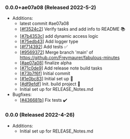 ### 0.0.0+ae07a08 (Released 2022-5-2)
* Additions:
    * latest commit #ae07a08
    * [[#f3524c2](https://github.com/Freymaurer/fabulous-minutes/commit/f3524c27822f0e69b78caad4a67b31174107d7ca)] Verify tasks and add info to README :books:
    * [[#7b4353c](https://github.com/Freymaurer/fabulous-minutes/commit/7b4353cae6d1b94aa361fb8657876b2f5d18bd30)] add dynamic access logic
    * [[#75edb43](https://github.com/Freymaurer/fabulous-minutes/commit/75edb43abfeafb427b91a917b1d610c6c800a62d)] Add logger type
    * [[#f714392](https://github.com/Freymaurer/fabulous-minutes/commit/f714392ca17a8a3b631414601761423a596b0699)] Add tests :white_check_mark:
    * [[#9569372](https://github.com/Freymaurer/fabulous-minutes/commit/9569372c99428a3456ac40fc08f0790056844f17)] Merge branch 'main' of https://github.com/Freymaurer/fabulous-minutes
    * [[#ae07a08](https://github.com/Freymaurer/fabulous-minutes/commit/ae07a08910f99ba56996d7008424b9d3d39756bb)] finalize alpha
    * [[#71c0de9](https://github.com/Freymaurer/fabulous-minutes/commit/71c0de94e70bf617a27623016ba7667e73054104)] Add release note build tasks
    * [[#73b7f6f](https://github.com/Freymaurer/fabulous-minutes/commit/73b7f6fdf21f03e0fd77a30ba6af03416da34fab)] Initial commit
    * [[#1e0bc83](https://github.com/Freymaurer/fabulous-minutes/commit/1e0bc83a3cf6feb63391511bc09c4f8a81dc36d2)] Initial set up :tada:
    * [[#df9efdf](https://github.com/Freymaurer/fabulous-minutes/commit/df9efdf95a2c437ed28cf619293ae5aa74fec17a)] Init. build project :tada:
    * Initial set up for RELEASE_Notes.md
* Bugfixes:
    * [[#436681b](https://github.com/Freymaurer/fabulous-minutes/commit/436681b1599863d5cbe81e049bffe043f5ec01a1)] Fix tests :heavy_check_mark:

### 0.0.0 (Released 2022-4-26)
* Additions:
    * Initial set up for RELEASE_Notes.md

